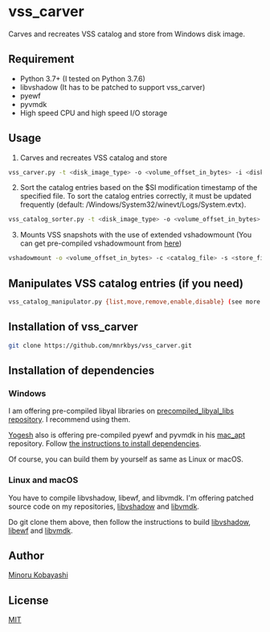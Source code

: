 # vss_carver

Carves and recreates VSS catalog and store from Windows disk image.

## Requirement

- Python 3.7+ (I tested on Python 3.7.6)
- libvshadow (It has to be patched to support vss_carver)
- pyewf
- pyvmdk
- High speed CPU and high speed I/O storage

## Usage

1. Carves and recreates VSS catalog and store

```bash
vss_carver.py -t <disk_image_type> -o <volume_offset_in_bytes> -i <disk_image> -c <catalog_file> -s <store_file>
```

2. Sort the catalog entries based on the $SI modification timestamp of the specified file. To sort the catalog entries correctly, it must be updated frequently (default: /Windows/System32/winevt/Logs/System.evtx).

```bash
vss_catalog_sorter.py -t <disk_image_type> -o <volume_offset_in_bytes> -i <disk_image> -c <catalog_file> -s <store_file> -m <exported_$MFT>
```

3. Mounts VSS snapshots with the use of extended vshadowmount (You can get pre-compiled vshadowmount from [here](https://github.com/mnrkbys/precompiled_libyal_libs))

```bash
vshadowmount -o <volume_offset_in_bytes> -c <catalog_file> -s <store_file> <disk_image> <mount_point>
```

## Manipulates VSS catalog entries (if you need)

```bash
vss_catalog_manipulator.py {list,move,remove,enable,disable} (see more details with "-h")
```

## Installation of vss_carver

```bash
git clone https://github.com/mnrkbys/vss_carver.git
```

## Installation of dependencies

### Windows

I am offering pre-compiled libyal libraries on [precompiled_libyal_libs repository](https://github.com/mnrkbys/precompiled_libyal_libs). I recommend using them.

[Yogesh](https://github.com/ydkhatri) also is offering pre-compiled pyewf and pyvmdk in his [mac_apt](https://github.com/ydkhatri/mac_apt) repository.
Follow [the instructions to install dependencies](https://github.com/ydkhatri/mac_apt/wiki/Installation-for-Python3.7#Windows).

Of course, you can build them by yourself as same as Linux or macOS.

### Linux and macOS

You have to compile libvshadow, libewf, and libvmdk. I'm offering patched source code on my repositories, [libvshadow](https://github.com/mnrkbys/libvshadow-vss_carver) and [libvmdk](https://github.com/mnrkbys/libvmdk-Shift_JIS).

Do git clone them above, then follow the instructions to build [libvshadow](https://github.com/libyal/libvshadow/wiki/Building), [libewf](https://github.com/libyal/libewf/wiki/Building) and [libvmdk](https://github.com/libyal/libvmdk/wiki/Building).

## Author

[Minoru Kobayashi](https://twitter.com/unkn0wnbit)

## License

[MIT](http://opensource.org/licenses/mit-license.php)
